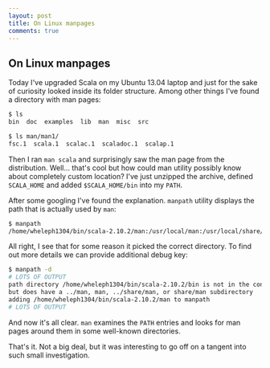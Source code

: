 ```yaml
---
layout: post
title: On Linux manpages
comments: true
---
```


## On Linux manpages

Today I've upgraded Scala on my Ubuntu 13.04 laptop and just for the sake of curiosity looked inside its folder structure. Among other things I've found a directory with man pages:

```sh
$ ls
bin  doc  examples  lib  man  misc  src

$ ls man/man1/
fsc.1  scala.1  scalac.1  scaladoc.1  scalap.1
```

Then I ran `man scala` and surprisingly saw the man page from the distribution. Well... that's cool but how could man utility possibly know about completely custom location? I've just unzipped the archive, defined `SCALA_HOME` and added `$SCALA_HOME/bin` into my `PATH`.

After some googling I've found the explanation. `manpath` utility displays the path that is actually used by `man`:

```sh
$ manpath
/home/wheleph1304/bin/scala-2.10.2/man:/usr/local/man:/usr/local/share/man:/usr/share/man
```

All right, I see that for some reason it picked the correct directory. To find out more details we can provide additional debug key:

```sh
$ manpath -d
# LOTS OF OUTPUT
path directory /home/wheleph1304/bin/scala-2.10.2/bin is not in the config file
but does have a ../man, man, ../share/man, or share/man subdirectory
adding /home/wheleph1304/bin/scala-2.10.2/man to manpath
# LOTS OF OUTPUT
```

And now it's all clear. `man` examines the `PATH` entries and looks for man pages around them in some well-known directories.

That's it. Not a big deal, but it was interesting to go off on a tangent into such small investigation.
